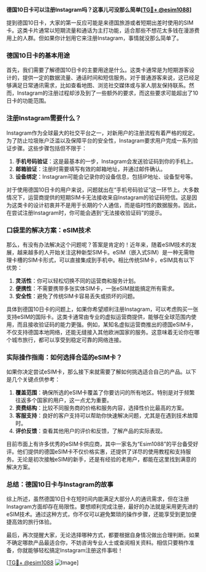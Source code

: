 **德国10日卡可以注册Instagram吗？这事儿可没那么简单[[TG💪+ @esim1088](https://t.me/s/esim1088)]**

提到德国10日卡，大家的第一反应可能是来德国旅游或者短期出差时使用的SIM卡。这类卡片通常以短期流量和通话为主打功能，适合那些不想花太多钱在漫游费用上的人群。但如果你计划用它来注册Instagram，事情就没那么简单了。

### 德国10日卡的基本用途

首先，我们需要了解德国10日卡的主要用途是什么。这类卡通常是为短期游客设计的，提供一定的数据流量、通话时间和短信服务。对于普通游客来说，这已经足够满足日常通讯需求，比如查看地图、浏览社交媒体或与家人朋友保持联系。然而，Instagram的注册过程却涉及到了一些额外的要求，而这些要求可能超出了10日卡的功能范围。

### 注册Instagram需要什么？

Instagram作为全球最大的社交平台之一，对新用户的注册流程有着严格的规定。为了防止垃圾账户泛滥以及保障平台的安全性，Instagram要求用户完成一系列验证步骤。这些步骤包括但不限于：

1. **手机号码验证**：这是最基本的一步，Instagram会发送验证码到你的手机上。
2. **邮箱验证**：注册时需要填写有效的邮箱地址，并通过邮件确认。
3. **设备绑定**：Instagram可能会记录你的设备信息，包括IP地址、设备型号等。

对于使用德国10日卡的用户来说，问题就出在“手机号码验证”这一环节上。大多数情况下，运营商提供的短期SIM卡无法接收来自Instagram的验证码短信。这是因为这类卡的设计初衷并不是用于长期的个人通信，而是临时性的数据服务。因此，在尝试注册Instagram时，你可能会遇到“无法接收验证码”的提示。

### 口袋里的解决方案：eSIM技术

那么，有没有办法解决这个问题呢？答案是肯定的！近年来，随着eSIM技术的发展，越来越多的人开始关注这种新型SIM卡。eSIM（嵌入式SIM）是一种无需物理卡槽的SIM卡形式，可以直接集成到手机中。相比传统SIM卡，eSIM具有以下优势：

1. **灵活性**：你可以轻松切换不同的运营商和服务计划。
2. **便携性**：不需要携带多张实体SIM卡，一张eSIM就能搞定所有需求。
3. **安全性**：避免了传统SIM卡容易丢失或损坏的问题。

具体到德国10日卡的问题上，如果你希望顺利注册Instagram，可以考虑购买一张支持eSIM的国际卡。这类卡通常由专业的虚拟运营商提供，能够在全球范围内使用，而且接收验证码的能力更强。例如，某知名虚拟运营商推出的德国eSIM卡，不仅支持德国本地网络，还能无缝接入其他欧洲国家的服务。这意味着无论你在哪个城市旅行，都可以享受到稳定可靠的网络连接。

### 实际操作指南：如何选择合适的eSIM卡？

如果你决定尝试eSIM卡，那么接下来就需要了解如何挑选适合自己的产品。以下是几个关键点供参考：

1. **覆盖范围**：确保所选的eSIM卡覆盖了你要访问的所有地区。特别是对于频繁往返多个国家的用户，这一点尤为重要。
2. **资费结构**：比较不同服务商的价格和服务内容，选择性价比最高的方案。
3. **客服支持**：良好的客户支持可以帮助你快速解决问题，尤其是在遇到技术故障时。
4. **评价反馈**：查看其他用户的评价和反馈，了解产品的实际表现。

目前市面上有许多优秀的eSIM卡供应商，其中一家名为“Esim1088”的平台备受好评。他们提供的德国eSIM卡不仅价格实惠，还提供了详尽的使用教程和支持服务。无论是初次接触eSIM的新手，还是有经验的老用户，都能在这里找到满意的解决方案。

### 总结：德国10日卡与Instagram的故事

综上所述，虽然德国10日卡在短时间内能满足大部分人的通讯需求，但在注册Instagram方面却存在局限性。要想顺利完成注册，最好的办法就是采用更先进的eSIM技术。通过这种方式，你不仅可以避免繁琐的操作步骤，还能享受到更加便捷高效的旅行体验。

最后，再次提醒大家，无论选择哪种方式，都要根据自身情况做出合理判断。如果不确定哪款产品最适合你，不妨咨询专业人士或查阅相关资料。相信只要稍作准备，你就能够轻松搞定Instagram注册这件事啦！

[[TG💪+ @esim1088](https://t.me/s/esim1088) ![Image](https://i.postimg.cc/4NQfJmqS/Snipaste-2025-05-13-00-14-12.png)]
